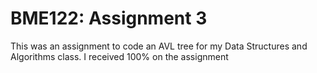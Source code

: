 # BME122: Assignment 3
This was an assignment to code an AVL tree for my Data Structures and Algorithms class. I received 100% on the assignment

